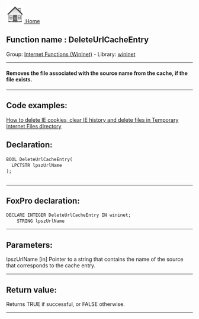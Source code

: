 [<img src="../../images/home.png"> Home ](https://github.com/VFPX/Win32API)  

## Function name : DeleteUrlCacheEntry
Group: [Internet Functions (WinInet)](../../functions_group.md#Internet_Functions_(WinInet))  -  Library: [wininet](../../Libraries.md#wininet)  
***  


#### Removes the file associated with the source name from the cache, if the file exists.
***  


## Code examples:
[How to delete IE cookies, clear IE history and delete files in Temporary Internet Files directory](../../samples/sample_471.md)  

## Declaration:
```foxpro  
BOOL DeleteUrlCacheEntry(
  LPCTSTR lpszUrlName
);
  
```  
***  


## FoxPro declaration:
```foxpro  
DECLARE INTEGER DeleteUrlCacheEntry IN wininet;
	STRING lpszUrlName  
```  
***  


## Parameters:
lpszUrlName 
[in] Pointer to a string that contains the name of the source that corresponds to the cache entry.  
***  


## Return value:
Returns TRUE if successful, or FALSE otherwise.  
***  

